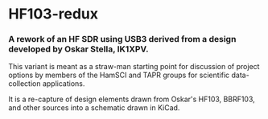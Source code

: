 # HF103-redux
### A rework of an HF SDR using USB3 derived from a design developed by Oskar Stella, IK1XPV.
This variant is meant as a straw-man starting point for discussion of project options by members of the HamSCI and TAPR groups for scientific data-collection applications.  

It is a re-capture of design elements drawn from  Oskar's HF103, BBRF103, and other sources into a schematic drawn in KiCad.
